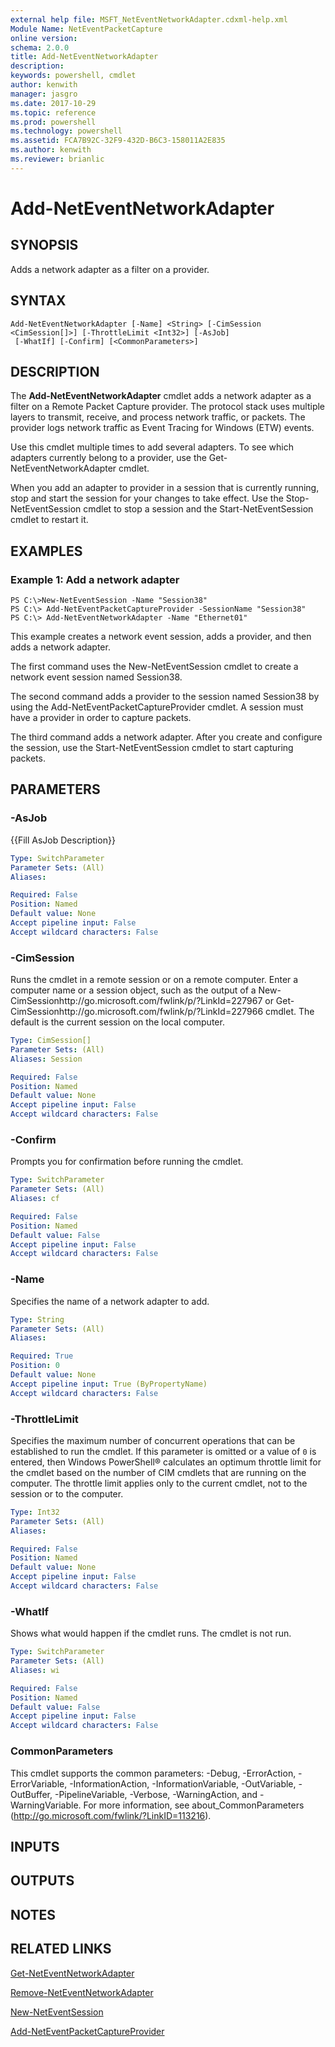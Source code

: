 ```yaml
---
external help file: MSFT_NetEventNetworkAdapter.cdxml-help.xml
Module Name: NetEventPacketCapture
online version: 
schema: 2.0.0
title: Add-NetEventNetworkAdapter
description: 
keywords: powershell, cmdlet
author: kenwith
manager: jasgro
ms.date: 2017-10-29
ms.topic: reference
ms.prod: powershell
ms.technology: powershell
ms.assetid: FCA7B92C-32F9-432D-B6C3-158011A2E835
ms.author: kenwith
ms.reviewer: brianlic
---
```


# Add-NetEventNetworkAdapter

## SYNOPSIS
Adds a network adapter as a filter on a provider.

## SYNTAX

```
Add-NetEventNetworkAdapter [-Name] <String> [-CimSession <CimSession[]>] [-ThrottleLimit <Int32>] [-AsJob]
 [-WhatIf] [-Confirm] [<CommonParameters>]
```

## DESCRIPTION
The **Add-NetEventNetworkAdapter** cmdlet adds a network adapter as a filter on a Remote Packet Capture provider.
The protocol stack uses multiple layers to transmit, receive, and process network traffic, or packets.
The provider logs network traffic as Event Tracing for Windows (ETW) events.

Use this cmdlet multiple times to add several adapters.
To see which adapters currently belong to a provider, use the Get-NetEventNetworkAdapter cmdlet.

When you add an adapter to provider in a session that is currently running, stop and start the session for your changes to take effect.
Use the Stop-NetEventSession cmdlet to stop a session and the Start-NetEventSession cmdlet to restart it.

## EXAMPLES

### Example 1: Add a network adapter
```
PS C:\>New-NetEventSession -Name "Session38"
PS C:\> Add-NetEventPacketCaptureProvider -SessionName "Session38"
PS C:\> Add-NetEventNetworkAdapter -Name "Ethernet01"
```

This example creates a network event session, adds a provider, and then adds a network adapter.

The first command uses the New-NetEventSession cmdlet to create a network event session named Session38.

The second command adds a provider to the session named Session38 by using the Add-NetEventPacketCaptureProvider cmdlet.
A session must have a provider in order to capture packets.

The third command adds a network adapter.
After you create and configure the session, use the Start-NetEventSession cmdlet to start capturing packets.

## PARAMETERS

### -AsJob
{{Fill AsJob Description}}

```yaml
Type: SwitchParameter
Parameter Sets: (All)
Aliases: 

Required: False
Position: Named
Default value: None
Accept pipeline input: False
Accept wildcard characters: False
```

### -CimSession
Runs the cmdlet in a remote session or on a remote computer.
Enter a computer name or a session object, such as the output of a New-CimSessionhttp://go.microsoft.com/fwlink/p/?LinkId=227967 or Get-CimSessionhttp://go.microsoft.com/fwlink/p/?LinkId=227966 cmdlet.
The default is the current session on the local computer.

```yaml
Type: CimSession[]
Parameter Sets: (All)
Aliases: Session

Required: False
Position: Named
Default value: None
Accept pipeline input: False
Accept wildcard characters: False
```

### -Confirm
Prompts you for confirmation before running the cmdlet.

```yaml
Type: SwitchParameter
Parameter Sets: (All)
Aliases: cf

Required: False
Position: Named
Default value: False
Accept pipeline input: False
Accept wildcard characters: False
```

### -Name
Specifies the name of a network adapter to add.

```yaml
Type: String
Parameter Sets: (All)
Aliases: 

Required: True
Position: 0
Default value: None
Accept pipeline input: True (ByPropertyName)
Accept wildcard characters: False
```

### -ThrottleLimit
Specifies the maximum number of concurrent operations that can be established to run the cmdlet.
If this parameter is omitted or a value of `0` is entered, then Windows PowerShell® calculates an optimum throttle limit for the cmdlet based on the number of CIM cmdlets that are running on the computer.
The throttle limit applies only to the current cmdlet, not to the session or to the computer.

```yaml
Type: Int32
Parameter Sets: (All)
Aliases: 

Required: False
Position: Named
Default value: None
Accept pipeline input: False
Accept wildcard characters: False
```

### -WhatIf
Shows what would happen if the cmdlet runs.
The cmdlet is not run.

```yaml
Type: SwitchParameter
Parameter Sets: (All)
Aliases: wi

Required: False
Position: Named
Default value: False
Accept pipeline input: False
Accept wildcard characters: False
```

### CommonParameters
This cmdlet supports the common parameters: -Debug, -ErrorAction, -ErrorVariable, -InformationAction, -InformationVariable, -OutVariable, -OutBuffer, -PipelineVariable, -Verbose, -WarningAction, and -WarningVariable. For more information, see about_CommonParameters (http://go.microsoft.com/fwlink/?LinkID=113216).

## INPUTS

## OUTPUTS

## NOTES

## RELATED LINKS

[Get-NetEventNetworkAdapter](./Get-NetEventNetworkAdapter.md)

[Remove-NetEventNetworkAdapter](./Remove-NetEventNetworkAdapter.md)

[New-NetEventSession](./New-NetEventSession.md)

[Add-NetEventPacketCaptureProvider](./Add-NetEventPacketCaptureProvider.md)

